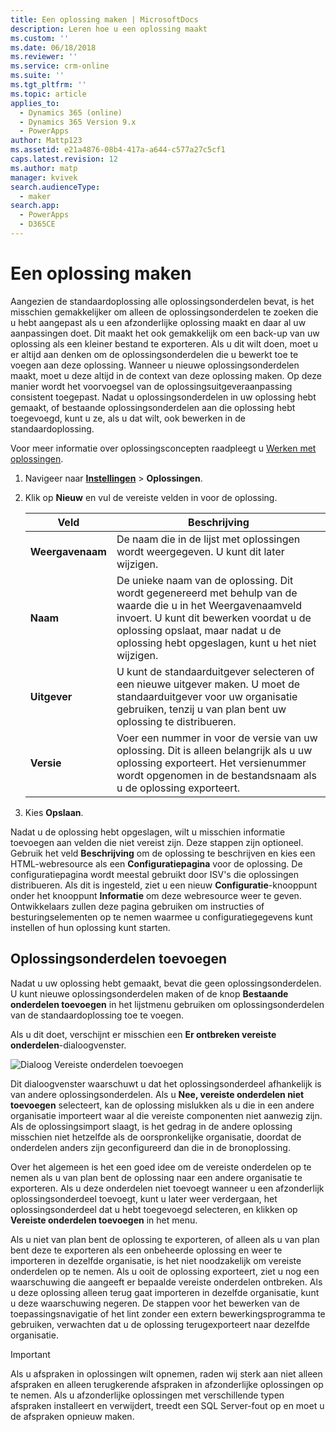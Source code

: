 ```yaml
---
title: Een oplossing maken | MicrosoftDocs
description: Leren hoe u een oplossing maakt
ms.custom: ''
ms.date: 06/18/2018
ms.reviewer: ''
ms.service: crm-online
ms.suite: ''
ms.tgt_pltfrm: ''
ms.topic: article
applies_to:
  - Dynamics 365 (online)
  - Dynamics 365 Version 9.x
  - PowerApps
author: Mattp123
ms.assetid: e21a4876-08b4-417a-a644-c577a27c5cf1
caps.latest.revision: 12
ms.author: matp
manager: kvivek
search.audienceType:
  - maker
search.app:
  - PowerApps
  - D365CE
---
```

# <a name="create-a-solution"></a>Een oplossing maken

Aangezien de standaardoplossing alle oplossingsonderdelen bevat, is het misschien gemakkelijker om alleen de oplossingsonderdelen te zoeken die u hebt aangepast als u een afzonderlijke oplossing maakt en daar al uw aanpassingen doet. Dit maakt het ook gemakkelijk om een back-up van uw oplossing als een kleiner bestand te exporteren. Als u dit wilt doen, moet u er altijd aan denken om de oplossingsonderdelen die u bewerkt toe te voegen aan deze oplossing. Wanneer u nieuwe oplossingsonderdelen maakt, moet u deze altijd in de context van deze oplossing maken. Op deze manier wordt het voorvoegsel van de oplossingsuitgeveraanpassing consistent toegepast. Nadat u oplossingsonderdelen in uw oplossing hebt gemaakt, of bestaande oplossingsonderdelen aan die oplossing hebt toegevoegd, kunt u ze, als u dat wilt, ook bewerken in de standaardoplossing.  
  
 Voor meer informatie over oplossingsconcepten raadpleegt u [Werken met oplossingen](solutions-overview.md).  
  
1.  Navigeer naar **[Instellingen](../model-driven-apps/advanced-navigation.md#settings)** > **Oplossingen**. 
  
2.  Klik op **Nieuw** en vul de vereiste velden in voor de oplossing.  
  
    |Veld|Beschrijving|  
    |-----------|-----------------|  
    |**Weergavenaam**|De naam die in de lijst met oplossingen wordt weergegeven. U kunt dit later wijzigen.|  
    |**Naam**|De unieke naam van de oplossing. Dit wordt gegenereerd met behulp van de waarde die u in het Weergavenaamveld invoert. U kunt dit bewerken voordat u de oplossing opslaat, maar nadat u de oplossing hebt opgeslagen, kunt u het niet wijzigen.|  
    |**Uitgever**|U kunt de standaarduitgever selecteren of een nieuwe uitgever maken. U moet de standaarduitgever voor uw organisatie gebruiken, tenzij u van plan bent uw oplossing te distribueren.|  
    |**Versie**|Voer een nummer in voor de versie van uw oplossing. Dit is alleen belangrijk als u uw oplossing exporteert. Het versienummer wordt opgenomen in de bestandsnaam als u de oplossing exporteert.|  
  
3.  Kies **Opslaan**.  
  
 Nadat u de oplossing hebt opgeslagen, wilt u misschien informatie toevoegen aan velden die niet vereist zijn. Deze stappen zijn optioneel. Gebruik het veld **Beschrijving** om de oplossing te beschrijven en kies een HTML-webresource als een **Configuratiepagina** voor de oplossing. De configuratiepagina wordt meestal gebruikt door ISV's die oplossingen distribueren. Als dit is ingesteld, ziet u een nieuw **Configuratie**-knooppunt onder het knooppunt **Informatie** om deze webresource weer te geven. Ontwikkelaars zullen deze pagina gebruiken om instructies of besturingselementen op te nemen waarmee u configuratiegegevens kunt instellen of hun oplossing kunt starten.  
  
<a name="BKMK_AddSolutionComponents"></a>   

## <a name="add-solution-components"></a>Oplossingsonderdelen toevoegen  
 Nadat u uw oplossing hebt gemaakt, bevat die geen oplossingsonderdelen. U kunt nieuwe oplossingsonderdelen maken of de knop **Bestaande onderdelen toevoegen** in het lijstmenu gebruiken om oplossingsonderdelen van de standaardoplossing toe te voegen.  
  
 Als u dit doet, verschijnt er misschien een **Er ontbreken vereiste onderdelen**-dialoogvenster.  
   
 ![Dialoog Vereiste onderdelen toevoegen](media/crm-itpro-cust-addrequiredcomponents.PNG "Dialoog Vereiste onderdelen toevoegen")  
  
 Dit dialoogvenster waarschuwt u dat het oplossingsonderdeel afhankelijk is van andere oplossingsonderdelen. Als u **Nee, vereiste onderdelen niet toevoegen** selecteert, kan de oplossing mislukken als u die in een andere organisatie importeert waar al die vereiste componenten niet aanwezig zijn. Als de oplossingsimport slaagt, is het gedrag in de andere oplossing misschien niet hetzelfde als de oorspronkelijke organisatie, doordat de onderdelen anders zijn geconfigureerd dan die in de bronoplossing.  
  
 Over het algemeen is het een goed idee om de vereiste onderdelen op te nemen als u van plan bent de oplossing naar een andere organisatie te exporteren. Als u deze onderdelen niet toevoegt wanneer u een afzonderlijk oplossingsonderdeel toevoegt, kunt u later weer verdergaan, het oplossingsonderdeel dat u hebt toegevoegd selecteren, en klikken op **Vereiste onderdelen toevoegen** in het menu.  
  
 Als u niet van plan bent de oplossing te exporteren, of alleen als u van plan bent deze te exporteren als een onbeheerde oplossing en weer te importeren in dezelfde organisatie, is het niet noodzakelijk om vereiste onderdelen op te nemen. Als u ooit de oplossing exporteert, ziet u nog een waarschuwing die aangeeft er bepaalde vereiste onderdelen ontbreken. Als u deze oplossing alleen terug gaat importeren in dezelfde organisatie, kunt u deze waarschuwing negeren. De stappen voor het bewerken van de toepassingsnavigatie of het lint zonder een extern bewerkingsprogramma te gebruiken, verwachten dat u de oplossing terugexporteert naar dezelfde organisatie.  

> [!IMPORTANT]
>  Als u afspraken in oplossingen wilt opnemen, raden wij sterk aan niet alleen afspraken en alleen terugkerende afspraken in afzonderlijke oplossingen op te nemen. Als u afzonderlijke oplossingen met verschillende typen afspraken installeert en verwijdert, treedt een SQL Server-fout op en moet u de afspraken opnieuw maken. 
